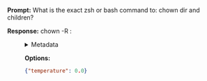 **Prompt:**
What is the exact zsh or bash command to: chown dir and children?

**Response:**
chown -R <user>:<group> <dir>

<details><summary>Metadata</summary>

- Duration: 857 ms
- Datetime: 2023-08-06T15:16:42.864830
- Model: gpt-3.5-turbo-0613

</details>

**Options:**
```json
{"temperature": 0.0}
```

